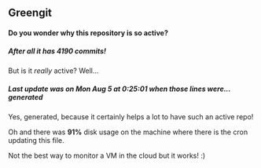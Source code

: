 ## Greengit

#### Do you wonder why this repository is so active?

##### After all it has 4190 commits!

But is it *really* active? Well...

##### Last update was on Mon Aug 5 at 0:25:01 when those lines were... generated

Yes, generated, because it certainly helps a lot to have such an active repo!

Oh and there was **91%** disk usage on the machine
where there is the cron updating this file.

Not the best way to monitor a VM in the cloud but it works! :)
